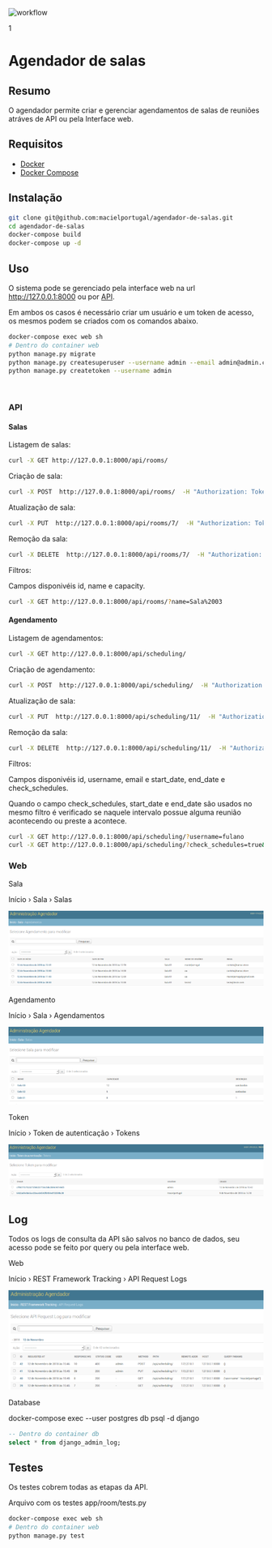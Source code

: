![workflow](https://github.com/macielportugal/agendador-de-salas/actions/workflows/main.yml/badge.svg)

1

# Agendador de salas

## Resumo

O agendador permite criar e gerenciar agendamentos de salas de reuniões atráves de API ou pela Interface web.

## Requisitos
* <a href="https://www.docker.com/">Docker</a>
* <a href="https://docs.docker.com/compose/">Docker Compose</a>

## Instalação
```bash
git clone git@github.com:macielportugal/agendador-de-salas.git
cd agendador-de-salas
docker-compose build
docker-compose up -d
```

## Uso
O sistema pode se gerenciado pela interface web na url <a href="http://127.0.0.1:8000">http://127.0.0.1:8000</a> ou por <a href="http://127.0.0.1:8000/api">API</a>.

Em ambos os casos é necessário criar um usuário e um token de acesso, os mesmos
podem se criados com os comandos abaixo.

```bash
docker-compose exec web sh 
# Dentro do container web
python manage.py migrate
python manage.py createsuperuser --username admin --email admin@admin.com
python manage.py createtoken --username admin
```
<br />

### API

#### Salas

Listagem de salas:

```bash
curl -X GET http://127.0.0.1:8000/api/rooms/
```

Criação de sala:

```bash
curl -X POST  http://127.0.0.1:8000/api/rooms/  -H "Authorization: Token cff0071b78232725662b7726c5de2809c90749d5"  -H "Content-Type:application/json"  -d '{"name": "Sala Teste", "capacity": 8, "description": "Com TV e Ar Condicionado" }'
```

Atualização de sala:

```bash
curl -X PUT  http://127.0.0.1:8000/api/rooms/7/  -H "Authorization: Token cff0071b78232725662b7726c5de2809c90749d5"  -H "Content-Type:application/json"  -d '{"name": "Sala Teste 2", "capacity": 8, "description": "Com TV e Ar Condicionado" }'
```

Remoção da sala:

```bash
curl -X DELETE  http://127.0.0.1:8000/api/rooms/7/  -H "Authorization: Token cff0071b78232725662b7726c5de2809c90749d5"
```

Filtros:

Campos disponivéis id, name e capacity.

```bash
curl -X GET http://127.0.0.1:8000/api/rooms/?name=Sala%2003
```


#### Agendamento

Listagem de agendamentos:

```bash
curl -X GET http://127.0.0.1:8000/api/scheduling/
```

Criação de agendamento:

```bash
curl -X POST  http://127.0.0.1:8000/api/scheduling/  -H "Authorization: Token cff0071b78232725662b7726c5de2809c90749d5"  -H "Content-Type:application/json"  -d '{"start_date": "2018-11-12T08:00:00", "end_date": "2018-11-12T10:00:00", "username": "teste", "email": "teste@teste.com", "room": 3}'
```

Atualização de sala:

```bash
curl -X PUT  http://127.0.0.1:8000/api/scheduling/11/  -H "Authorization: Token cff0071b78232725662b7726c5de2809c90749d5"  -H "Content-Type:application/json"  -d '{"start_date": "2018-11-12T08:00:00", "end_date": "2018-11-12T10:00:00", "username": "teste2", "email": "teste@teste.com", "room": 3}'
```

Remoção da sala:

```bash
curl -X DELETE  http://127.0.0.1:8000/api/scheduling/11/  -H "Authorization: Token cff0071b78232725662b7726c5de2809c90749d5"
```

Filtros:

Campos disponivéis id, username, email e start_date, end_date e check_schedules.

Quando o campo check_schedules, start_date e end_date são usados no mesmo filtro é verificado se naquele intervalo
possue alguma reunião acontecendo ou preste a acontece.

```bash
curl -X GET http://127.0.0.1:8000/api/scheduling/?username=fulano
curl -X GET http://127.0.0.1:8000/api/scheduling/?check_schedules=true&start_date=2018-11-01T08:00:00&end_date=2018-11-02T10:00:00
```

### Web

Sala

Início › Sala › Salas 

<img src="doc/images/scheduling.png">

Agendamento

Início › Sala › Agendamentos 

<img src="doc/images/room.png">

Token

Início › Token de autenticação › Tokens 

<img src="doc/images/token.png">

## Log

Todos os logs de consulta da API são salvos no banco de dados, seu acesso pode se feito por query ou pela interface web.

Web

Início › REST Framework Tracking › API Request Logs 

<img src="doc/images/loggers.png">

Database

docker-compose exec --user postgres db psql -d django

```sql
-- Dentro do container db
select * from django_admin_log;
```

## Testes

Os testes cobrem todas as etapas da API.

Arquivo com os testes app/room/tests.py

```bash
docker-compose exec web sh 
# Dentro do container web
python manage.py test
```
